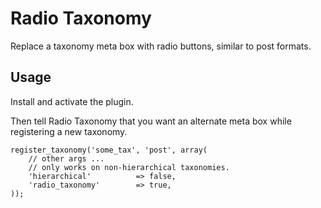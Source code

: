 Radio Taxonomy
==============

Replace a taxonomy meta box with radio buttons, similar to post formats.

## Usage

Install and activate the plugin.

Then tell Radio Taxonomy that you want an alternate meta box while registering a
new taxonomy.

    register_taxonomy('some_tax', 'post', array(
        // other args ...
        // only works on non-hierarchical taxonomies.
        'hierarchical'          => false,
        'radio_taxonomy'        => true,
    ));
